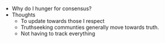 - Why do I hunger for consensus?
- Thoughts
  - To update towards those I respect
  - Truthseeking communties generally move towards truth.
  - Not having to track everything
